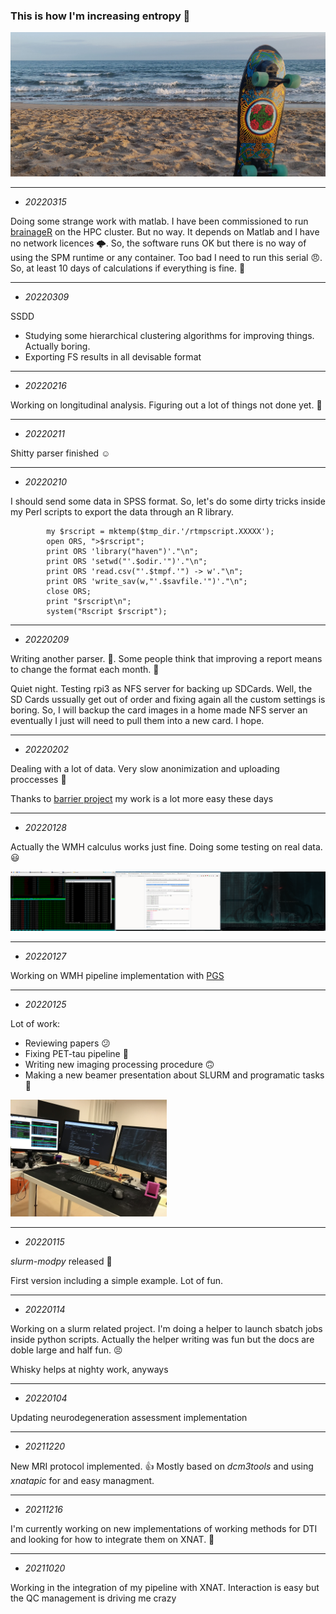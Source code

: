 <!--
### Hi there 👋


**asqwerty666/asqwerty666** is a ✨ _special_ ✨ repository because its `README.md` (this file) appears on your GitHub profile.

Here are some ideas to get you started:

- 🔭 I’m currently working on ...
- 🌱 I’m currently learning ...
- 👯 I’m looking to collaborate on ...
- 🤔 I’m looking for help with ...
- 💬 Ask me about ...
- 📫 How to reach me: ...
- 😄 Pronouns: ...
- ⚡ Fun fact: ...
-->

### This is how I'm increasing entropy  🤪

![](surfskate02.jpg)

---

 - *20220315*
 
Doing some strange work with matlab. I have been commissioned to run [brainageR](https://github.com/james-cole/brainageR) on the HPC cluster. But no way. It depends on Matlab and I have no network licences 🌩️. So, the software runs OK but there is no way of using the SPM runtime or any container. Too bad I need to run this serial 😠. So, at least 10 days of calculations if everything is fine. 👊 

---

 - *20220309*
 
 SSDD
 
 - Studying some hierarchical clustering algorithms for improving things. Actually boring.
 - Exporting FS results in all devisable format
 
 
 
---

 - *20220216*

Working on longitudinal analysis. Figuring out a lot of things not done yet. 🤯

---

 - *20220211*
 
Shitty parser finished ☺️
 
---

 - *20220210*

I should send some data in SPSS format. So, let's do some dirty tricks inside my Perl scripts to export the data through an R library. 

```
		my $rscript = mktemp($tmp_dir.'/rtmpscript.XXXXX');
		open ORS, ">$rscript";
		print ORS 'library("haven")'."\n";
		print ORS 'setwd("'.$odir.'")'."\n";
		print ORS 'read.csv("'.$tmpf.'") -> w'."\n";
		print ORS 'write_sav(w,"'.$savfile.'")'."\n";
		close ORS;
		print "$rscript\n";
		system("Rscript $rscript");
```

---

 - *20220209*

Writing another parser. 💩. Some people think that improving a report means to change the format each month. 🤦

Quiet night. 
Testing rpi3 as NFS server for backing up SDCards. Well, the SD Cards ussually get out of order and fixing again all the custom settings is boring. So, I will backup the card images in a home made NFS server an eventually I just will need to pull them into a new card. I hope.

---
 - *20220202*

Dealing with a lot of data. Very slow anonimization and uploading proccesses 🤮 

Thanks to [barrier project](https://github.com/debauchee/barrier) my work is a lot more easy these days

---
- *20220128*

Actually the WMH calculus works just fine. Doing some testing on real data. 😃 

![Working on now](3screens.png)

---

 - *20220127*

Working on WMH pipeline implementation with [PGS](https://wmh.isi.uu.nl/results/pgs/)

---
 - *20220125*

Lot of work: 

- Reviewing papers 😕
- Fixing PET-tau pipeline 🥴
- Writing new imaging processing procedure 🙃
- Making a new beamer presentation about SLURM and programatic tasks 🤠 

<img src="IMG-0259.jpg" width="250" />

---
 - *20220115*

*slurm-modpy* released 🙂

First version including a simple example. Lot of fun.

---
 - *20220114*

Working on a slurm related project. I'm doing a helper to launch sbatch jobs inside python scripts. Actually the helper writing was fun but the docs are doble large and half fun. :persevere: 

Whisky helps at nighty work, anyways

---
  - *20220104*

Updating neurodegeneration assessment implementation

---
  - *20211220*

New MRI protocol implemented. 👍 Mostly based on *dcm3tools* and using *xnatapic* for and easy managment.  
 
---
  - *20211216*

I'm currently working on new implementations of working methods for DTI and looking for how to integrate them on XNAT. 🤦

---
 - *20211020*
 
 Working in the integration of my pipeline with XNAT. Interaction is easy but the QC management is driving me crazy
